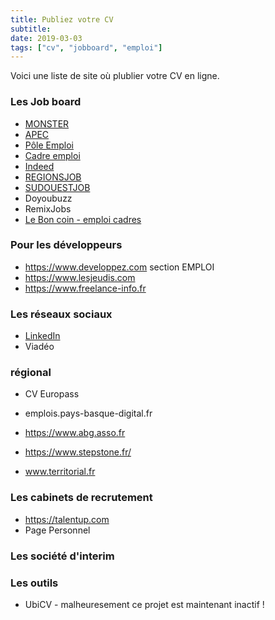 ```yaml
---
title: Publiez votre CV
subtitle: 
date: 2019-03-03
tags: ["cv", "jobboard", "emploi"]
---
```


Voici une liste de site où plublier votre CV en ligne.

### Les Job board

* [MONSTER](https://www.monster.fr)
* [APEC](https://cadres.apec.fr)
* [Pôle Emploi](https://www.pole-emploi.fr)
* [Cadre emploi](https://www.cadremploi.fr)
* [Indeed](https://www.indeed.fr)
* [REGIONSJOB](https://www.regionsjob.com)
* [SUDOUESTJOB](https://www.sudouestjob.com/)
* Doyoubuzz
* RemixJobs
* [Le Bon coin - emploi cadres](https://emploicadres.leboncoin.fr)



### Pour les développeurs

* https://www.developpez.com section EMPLOI
* https://www.lesjeudis.com
* https://www.freelance-info.fr

### Les réseaux sociaux

* [LinkedIn](https://www.linkedin.com/)
* Viadéo

### régional 

* CV Europass
* emplois.pays-basque-digital.fr

* https://www.abg.asso.fr
* https://www.stepstone.fr/

* www.territorial.fr

### Les cabinets de recrutement

* https://talentup.com
* Page Personnel



### Les société d'interim


### Les outils

* UbiCV - malheuresement ce projet est maintenant inactif !


